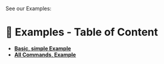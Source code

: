 See our Examples:

# 🧾 **__Examples__ - Table of Content**

 - [**Basic, simple Example**](https://github.com/FongsiDev/YoutubePoster/wiki/Basic-Example-Bot)
 - [**All Commands, Example**](https://github.com/FongsiDev/YoutubePoster/wiki/Example-with-all-Commands)
